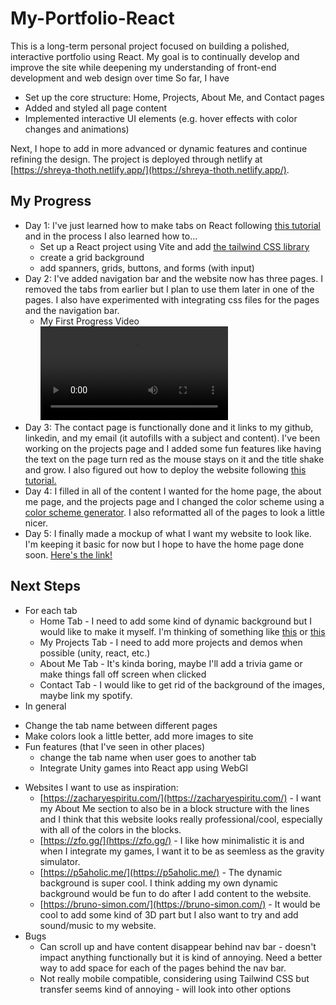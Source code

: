 # My-Portfolio-React

This is a long-term personal project focused on building a polished, interactive portfolio using React. My goal is to continually develop and improve the site while deepening my understanding of front-end development and web design over time So far, I have
- Set up the core structure: Home, Projects, About Me, and Contact pages
- Added and styled all page content
- Implemented interactive UI elements (e.g. hover effects with color changes and animations)

Next, I hope to add in more advanced or dynamic features and continue refining the design. The project is deployed through netlify at [https://shreya-thoth.netlify.app/](https://shreya-thoth.netlify.app/).

## My Progress
* Day 1: I've just learned how to make tabs on React following [this tutorial](https://www.youtube.com/watch?v=oTzKdpPa3J4) and in the process I also learned how to...
  - Set up a React project using Vite and add [the tailwind CSS library](https://tailwindcss.com/docs/guides/vite)
  - create a grid background
  - add spanners, grids, buttons, and forms (with input)
* Day 2: I've added navigation bar and the website now has three pages. I removed the tabs from earlier but I plan to use them later in one of the pages. I also have experimented with integrating css files for the pages and the navigation bar.
    - My First Progress Video
      <video src="https://github.com/user-attachments/assets/0cf9cc9e-3785-4b3a-a422-7669d401af2f"></video>
* Day 3: The contact page is functionally done and it links to my github, linkedin, and my email (it autofills with a subject and content). I've been working on the projects page and I added some fun features like having the text on the page turn red as the mouse stays on it and the title shake and grow. I also figured out how to deploy the website following [this tutorial.](https://www.youtube.com/watch?v=XMGOfJxnH7s&t=3s)
* Day 4: I filled in all of the content I wanted for the home page, the about me page, and the projects page and I changed the color scheme using a [color scheme generator](https://coolors.co/). I also reformatted all of the pages to look a little nicer.
* Day 5: I finally made a mockup of what I want my website to look like. I'm keeping it basic for now but I hope to have the home page done soon. [Here's the link!](https://www.canva.com/design/DAGme0MpjFU/lu7dUZDz3Y776HmzpowlSw/view?utm_content=DAGme0MpjFU&utm_campaign=designshare&utm_medium=link2&utm_source=uniquelinks&utlId=h43cb69348b)
 ## Next Steps
 * For each tab
     - Home Tab - I need to add some kind of dynamic background but I would like to make it myself. I'm thinking of something like [this](https://p5aholic.me/) or [this](https://vincentgarreau.com/particles.js/)
     - My Projects Tab - I need to add more projects and demos when possible (unity, react, etc.)
     - About Me Tab - It's kinda boring, maybe I'll add a trivia game or make things fall off screen when clicked
     - Contact Tab - I would like to get rid of the background of the images, maybe link my spotify.
  * In general  
   - Change the tab name between different pages
   - Make colors look a little better, add more images to site
   - Fun features (that I've seen in other places)
       * change the tab name when user goes to another tab
       * Integrate Unity games into React app using WebGl
    
 * Websites I want to use as inspiration:
     - [https://zacharyespiritu.com/](https://zacharyespiritu.com/) - I want my About Me section to also be in a block structure with the lines and I think that this website looks really professional/cool, especially with all of the colors in the blocks.
     - [https://zfo.gg/](https://zfo.gg/) - I like how minimalistic it is and when I integrate my games, I want it to be as seemless as the gravity simulator.
     - [https://p5aholic.me/](https://p5aholic.me/) - The dynamic background is super cool. I think adding my own dynamic background would be fun to do after I add content to the website.
     - [https://bruno-simon.com/](https://bruno-simon.com/) - It would be cool to add some kind of 3D part but I also want to try and add sound/music to my website.
 * Bugs
   - Can scroll up and have content disappear behind nav bar - doesn't impact anything functionally but it is kind of annoying. Need a better way to add space for each of the pages behind the nav bar.
   - Not really mobile compatible, considering using Tailwind CSS but transfer seems kind of annoying - will look into other options
